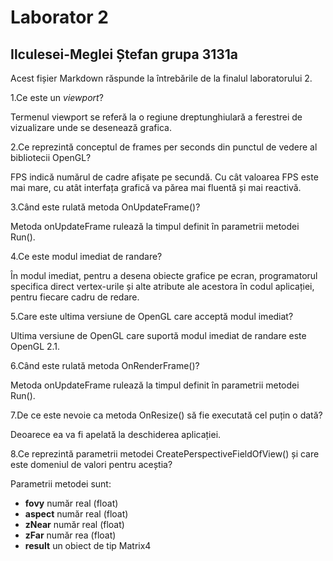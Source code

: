 ﻿# Laborator 2
## Ilculesei-Meglei Ștefan grupa 3131a

Acest fișier Markdown răspunde la întrebările de la finalul laboratorului 2.

1.Ce este un *viewport*?

Termenul viewport se referă la o regiune dreptunghiulară a ferestrei de vizualizare unde se desenează grafica.

2.Ce reprezintă conceptul de frames per seconds din punctul de vedere al bibliotecii OpenGL?

FPS indică numărul de cadre afișate pe secundă. 
Cu cât valoarea FPS este mai mare, cu atât interfața grafică va părea mai fluentă și mai reactivă.

3.Când este rulată metoda OnUpdateFrame()?

Metoda onUpdateFrame rulează la timpul definit în parametrii metodei Run().

4.Ce este modul imediat de randare?

În modul imediat, pentru a desena obiecte grafice pe ecran, programatorul specifica direct vertex-urile și alte atribute ale acestora 
în codul aplicației, pentru fiecare cadru de redare.

5.Care este ultima versiune de OpenGL care acceptă modul imediat?


Ultima versiune de OpenGL care suportă modul imediat de randare este OpenGL 2.1. 

6.Când este rulată metoda OnRenderFrame()?

Metoda onUpdateFrame rulează la timpul definit în parametrii metodei Run().

7.De ce este nevoie ca metoda OnResize() să fie executată cel puțin
o dată?

Deoarece ea va fi apelată la deschiderea aplicației.

8.Ce reprezintă parametrii metodei CreatePerspectiveFieldOfView() și care este domeniul de valori
pentru aceștia?

Parametrii metodei sunt: 
- **fovy**  număr real (float)
- **aspect** număr real (float)
- **zNear** număr real (float)
- **zFar** număr rea (float)
- **result** un obiect de tip Matrix4



